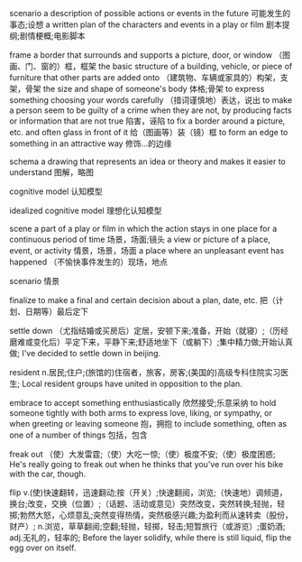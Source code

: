 scenario
a description of possible actions or events in the future
可能发生的事态;设想
a written plan of the characters and events in a play or film
剧本提纲;剧情梗概;电影脚本


frame
a border that surrounds and supports a picture, door, or window
（图画、门、窗的）框，框架
the basic structure of a building, vehicle, or piece of furniture that other parts are added onto
（建筑物、车辆或家具的）构架，支架，骨架
the size and shape of someone's body
体格;骨架
to express something choosing your words carefully
（措词谨慎地）表达，说出
to make a person seem to be guilty of a crime when they are not, by producing facts or information that are not true
陷害，诬陷
to fix a border around a picture, etc. and often glass in front of it
给（图画等）装（镜）框
to form an edge to something in an attractive way
修饰…的边缘

schema
a drawing that represents an idea or theory and makes it easier to understand
图解，略图

cognitive model
认知模型

idealized cognitive model
理想化认知模型

scene
a part of a play or film in which the action stays in one place for a continuous period of time
场景，场面;镜头
a view or picture of a place, event, or activity
情景，场景，场面
a place where an unpleasant event has happened
（不愉快事件发生的）现场，地点

scenario
情景

finalize
to make a final and certain decision about a plan, date, etc.
把（计划、日期等）最后定下

settle down
（尤指结婚或买房后）定居，安顿下来;准备，开始（就寝）;（历经磨难或变化后）平定下来，平静下来;舒适地坐下（或躺下）;集中精力做;开始认真做;
I've decided to settle down in beijing.

resident
n.居民;住户;(旅馆的)住宿者，旅客，房客;(美国的)高级专科住院实习医生;
Local resident groups have united in opposition to the plan.

embrace
to accept something enthusiastically
欣然接受;乐意采纳
to hold someone tightly with both arms to express love, liking, or sympathy, or when greeting or leaving someone
抱，拥抱
to include something, often as one of a number of things
包括，包含


freak out
（使）大发雷霆;（使）大吃一惊;（使）极度不安;（使）极度困惑;
He's really going to freak out when he thinks that you've run over his bike with the car, though.

flip
v.(使)快速翻转，迅速翻动;按（开关）;快速翻阅，浏览;（快速地）调频道，换台;改变，交换（位置）;（话题、活动或意见）突然改变，突然转换;轻抛，轻掷;勃然大怒，心烦意乱;突然变得热情，突然极感兴趣;为盈利而从速转卖（股份，财产）;
n.浏览，草草翻阅;空翻;轻抛，轻掷，轻击;短暂旅行（或游览）;蛋奶酒;
adj.无礼的，轻率的;
Before the layer solidify, while there is still liquid, flip the egg over on itself.

